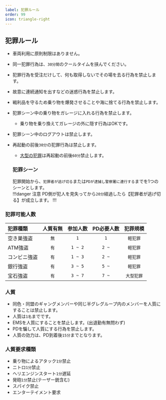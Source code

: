 ```yaml
---
label: 犯罪ルール
order: 99
icon: triangle-right
---
```

## 犯罪ルール
- 車両利用に原則制限はありません。  
- 同一犯罪行為は、`30分間`のクールタイムを挟んでください。  
- 犯罪行為を受注だけして、何も取得しないでその場を去る行為を禁止します。  
- 故意に連続通知を出すなどの迷惑行為を禁止します。  
- 戦利品を守るため乗り物を爆発させることや海に捨てる行為を禁止します。  
- 犯罪シーン中の乗り物をガレージに入れる行為を禁止します。  
  - 乗り物を乗り換えてガレージの外に隠す行為はOKです。  
- 犯罪シーン中のログアウトは禁止します。  
- 再起動の前後`30分`の犯罪行為は禁止します。  
  - [大型の犯罪](https://fivemdocs.libertasmc.xyz/rule/crime/#%E7%8A%AF%E7%BD%AA%E5%8F%AF%E8%83%BD%E4%BA%BA%E6%95%B0)は再起動の前後`60分`禁止します。    

  ### 犯罪シーン
  犯罪開始から、`犯罪者が逃げ切る`または`PDが逮捕し警察署に連行する`までを1つのシーンとします。  
  !!!danger 注意
  PD側が犯人を見失ってから`20分`経過したら【犯罪者が逃げ切る】が成立します。
  !!!

### 犯罪可能人数
| 犯罪種類 | 人質有無 | 参加人数 | PD必要人数 |犯罪規模|
|:-----------|:------------:|:------------:|:------------:|:------------:|
| 空き巣強盗 | `無` | `1` | `1` |`軽犯罪`|
| ATM強盗 | `有` | `1 ~ 2` | `2 ~` |`軽犯罪`|
| コンビニ強盗 | `有` | `1 ~ 3` | `2 ~` |`軽犯罪`|
| 銀行強盗 | `有` | `3 ~ 5` | `5 ~` |`軽犯罪`|
| 宝石強盗  | `有` | `3 ~ 7` | `7 ~` |`大型犯罪`|

### 人質
- 同色・同盟のギャングメンバーや同じ半グレグループ内のメンバーを人質にすることは禁止します。
- 人質は`1名`までです。
- EMSを人質にすることを禁止します。(出退勤有無問わず)  
- PDを騙して人質にする行為を禁止します。
- 人質の効力は、PD到着後`15分`までとなります。

### 人質要求種類
- 乗り物によるアタック`1分`禁止
- ニトロ`1分`禁止
- ヘリエンジンスタート`1分`遅延
- 発砲`1分`禁止(テーザー銃含む)
- スパイク禁止
- エンターテイメント要求
